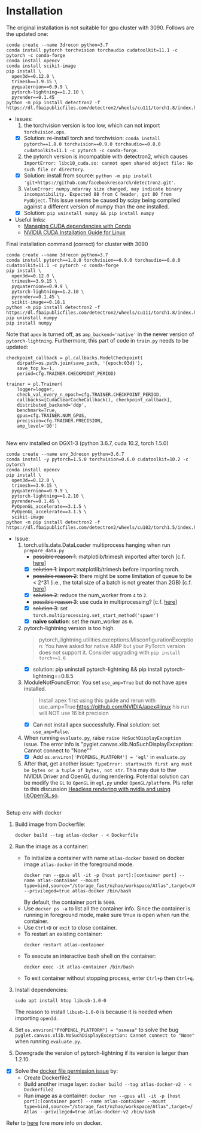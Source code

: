 # Installation
The original installation is not suitable for gpu cluster with 3090. Follows are the updated one:
```
conda create --name 3drecon python=3.7
conda install pytorch torchvision torchaudio cudatoolkit=11.1 -c pytorch -c conda-forge
conda install opencv
conda install scikit-image
pip install \
  open3d==0.12.0 \
  trimesh==3.9.15 \
  pyquaternion==0.9.9 \
  pytorch-lightning==1.2.10 \
  pyrender==0.1.45
python -m pip install detectron2 -f https://dl.fbaipublicfiles.com/detectron2/wheels/cu111/torch1.8/index.html
```
- Issues:
    1. the torchvision version is too low, which can not import `torchvision.ops`.
    - [x] Solution: re-install torch and torchvision: `conda install pytorch==1.8.0 torchvision==0.9.0 torchaudio==0.8.0 cudatoolkit=11.1 -c pytorch -c conda-forge`.
    2. the pytorch version is incompatible with detectron2, which causes `ImportError: libc10_cuda.so: cannot open shared object file: No such file or directory`. 
    - [x] Solution: install from source: `python -m pip install 'git+https://github.com/facebookresearch/detectron2.git'`.
    3. `ValueError: numpy.ndarray size changed, may indicate binary incompatibility. Expected 88 from C header, got 80 from PyObject`. This issue seems be caused by scipy being compiled against a different version of numpy than the one installed. 
    - [x] Solution: `pip uninstall numpy && pip install numpy`

- Useful links:
  * [Managing CUDA dependencies with Conda](https://towardsdatascience.com/managing-cuda-dependencies-with-conda-89c5d817e7e1)
  * [NVIDIA CUDA Installation Guide for Linux](https://docs.nvidia.com/cuda/cuda-installation-guide-linux/index.html#runfile-installation)

Final installation command (correct) for cluster with 3090
```
conda create --name 3drecon python=3.7
conda install pytorch==1.8.0 torchvision==0.9.0 torchaudio==0.8.0 cudatoolkit=11.1 -c pytorch -c conda-forge
pip install \
  open3d==0.12.0 \
  trimesh==3.9.15 \
  pyquaternion==0.9.9 \
  pytorch-lightning==1.2.10 \
  pyrender==0.1.45 \
  scikit-image==0.18.1
python -m pip install detectron2 -f https://dl.fbaipublicfiles.com/detectron2/wheels/cu111/torch1.8/index.html
pip uninstall numpy
pip install numpy
```

Note that `apex` is turned off, as `amp_backend='native'` in the newer version of `pytorch-lightning`.
Furthermore, this part of code in `train.py` needs to be updated:

    checkpoint_callback = pl.callbacks.ModelCheckpoint(
        dirpath=os.path.join(save_path, '{epoch:03d}'),
        save_top_k=-1,
        period=cfg.TRAINER.CHECKPOINT_PERIOD)

    trainer = pl.Trainer(
        logger=logger,
        check_val_every_n_epoch=cfg.TRAINER.CHECKPOINT_PERIOD,
        callbacks=[CudaClearCacheCallback(), checkpoint_callback],
        distributed_backend='ddp',
        benchmark=True,
        gpus=cfg.TRAINER.NUM_GPUS,
        precision=cfg.TRAINER.PRECISION,
        amp_level='O0')


##
New env installed on DGX1-3 (python 3.6.7, cuda 10.2, torch 1.5.0)
```
conda create --name env_3drecon python=3.6.7
conda install -y pytorch=1.5.0 torchvision=0.6.0 cudatoolkit=10.2 -c pytorch
conda install opencv
pip install \
  open3d==0.12.0 \
  trimesh==3.9.15 \
  pyquaternion==0.9.9 \
  pytorch-lightning==1.2.10 \
  pyrender==0.1.45 \
  PyOpenGL_accelerate==3.1.5 \ 
  PyOpenGL_accelerate==3.1.5 \ 
  scikit-image
python -m pip install detectron2 -f https://dl.fbaipublicfiles.com/detectron2/wheels/cu102/torch1.5/index.html
```
- Issue:
    1. torch.utils.data.DataLoader multiprocess hanging when run `prepare_data.py`
       - ~~possible reason 1~~: matplotlib/trimesh imported after torch [c.f. [here](https://github.com/pytorch/pytorch/issues/36375)]
       - [x] ~~solution 1~~: import matplotlib/trimesh before importing torch.
       - ~~possible reason 2~~: there might be some limitation of queue to be < 2^31 (i.e., the total size of a batch is not greater than 2GB) [c.f. [here](https://github.com/pytorch/pytorch/issues/1595)]
       - [x] ~~solution 2~~: reduce the num_worker from `4` to `2`.
       - ~~possible reason 3~~: use cuda in multiprocessing? [c.f. [here](https://pytorch.org/docs/stable/notes/multiprocessing.html#cuda-in-multiprocessing)] 
       - [x] ~~solution 3~~: set `torch.multiprocessing.set_start_method('spawn')`
       - [x] **naive solution**: set the num_worker as `0`.
    2. pytorch-lightning version is too high.
        > pytorch_lightning.utilities.exceptions.MisconfigurationException: You have asked for native AMP but your PyTorch version does not support it. Consider upgrading with `pip install torch>=1.6`
        - [x] solution: pip uninstall pytorch-lightning && pip install pytorch-lightning==0.8.5
    3. ModuleNotFoundError: You set `use_amp=True` but do not have apex installed.
        > Install apex first using this guide and rerun with use_amp=True:https://github.com/NVIDIA/apex#linux his run will NOT use 16 bit precision
        - [x] Can not install apex successfully. Final solution: set `use_amp=False`.
    4. When running `evaluate.py`, raise `raise NoSuchDisplayException` issue. The error info is "pyglet.canvas.xlib.NoSuchDisplayException: Cannot connect to "None""
        - [x] Add `os.environ['PYOPENGL_PLATFORM'] = 'egl'` in `evaluate.py` 
    5. After that, get another issue: `TypeError: startswith first arg must be bytes or a tuple of bytes, not str`.
        This may due to thw NVIDIA Driver and OpenGL during rendering. Potential solution can be modify the `GL` to `OpenGL` in `egl.py` under `OpenGL/platform`. Pls refer to this discussion [Headless rendering with nvidia and using libOpenGL.so](https://github.com/mcfletch/pyopengl/issues/27).
        
## 
Setup env with docker 
1. Build image from Dockerfile:
    ```
    docker build --tag atlas-docker - < Dockerfile 
    ```
2. Run the image as a container:
    + To initialize a container with name `atlas-docker` based on docker image `atlas-docker` in the foreground mode.  
        ```
        docker run --gpus all -it -p [host port]:[container port] --name atlas-container --mount type=bind,source="/storage_fast/nzhao/workspace/Atlas",target=/Atlas --privileged=true atlas-docker /bin/bash
        ```
        By default, the container port is `5000`. 
    + Use `docker ps -a` to list all the container info. Since the container is running in foreground mode, make sure tmux is open when run the container.
    + Use `Ctrl+D` or `exit` to close container.
    + To restart an existing container:
        ```
        docker restart atlas-container
        ```  
    + To execute an interactive bash shell on the container:
       ```
       docker exec -it atlas-container /bin/bash
       ```
    + To exit container without stopping process, enter `Ctrl+p` then `Ctrl+q`.
    
3. Install dependencies:
    ```
    sudo apt install htop libusb-1.0-0
    ```  
    The reason to install `libusb-1.0-0` is because it is needed when importing `open3d`. 
4. Set `os.environ["PYOPENGL_PLATFORM"] = "osmesa"` to solve the bug `pyglet.canvas.xlib.NoSuchDisplayException: Cannot connect to "None"` when running `evaluate.py`.
5. Downgrade the version of pytorch-lightning if its version is larger than 1.2.10.

- [x] Solve the [docker file permission issue](https://medium.com/@mccode/understanding-how-uid-and-gid-work-in-docker-containers-c37a01d01cf) by:
    + Create Dockerfile2
    + Build another image layer: `docker build --tag atlas-docker-v2 - < Dockerfile2` 
    + Run image as a container: `docker run --gpus all -it -p [host port]:[container port] --name atlas-container --mount type=bind,source="/storage_fast/nzhao/workspace/Atlas",target=/Atlas --privileged=true atlas-docker-v2 /bin/bash`

     
Refer to [here](https://docs.docker.com/language/python/build-images/) fore more info on docker.